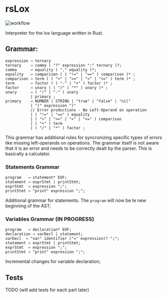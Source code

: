# rsLox

![workflow](https://github.com/LionsWrath/rsLox/actions/workflows/rust.yml/badge.svg)

Interpreter for the lox language written in Rust.

## Grammar:

```
expression → ternary
ternary    → comma ( "?" expression ":" ternary )?;
comma      → equality ( "," equality )*;
equality   → comparison ( ( "!=" | "==" ) comparison )* ;
comparison → term ( ( ">" | ">=" | "<" | "<=" ) term )* ;
term       → factor ( ( "-" | "+" ) factor )* ;
factor     → unary ( ( "/" | "*" ) unary )* ;
unary      → ( "!" | "-" ) unary
           | primary ;
primary    → NUMBER | STRING | "true" | "false" | "nil"
           | "(" expression ")"
           // Error productions - No Left-Operand on operation
           | ( "!=" | "==" ) equality
           | ( ">" | ">=" | "<" | "<=" ) comparison
           | ( "+" ) term
           | ( "/" | "*" ) factor ;
```

This grammar has additional rules for syncronizing specific types of errors like
missing left-operands on operations. The grammar itself is not aware that it is an
error and needs to be correctly dealt by the parser. This is basically a calculator.

### Statements Grammar

```
program   → statement* EOF;
statement → exprStmt | printStmt;
exprStmt  → expression ";";
printStmt → "print" expression ";";

```

Additional grammar for statements. The `program` will now be te new beginning of the AST;

### Variables Grammar (IN PROGRESS)


```
program   → declaration* EOF;
declaration → varDecl | statement;
varDecl  → "var" identifier ("=" expression)? ";";
statement → exprStmt | printStmt;
exprStmt  → expression ";";
printStmt → "print" expression ";";

```

Incremental changes for variable declaration;

## Tests

TODO (will add tests for each part later)
